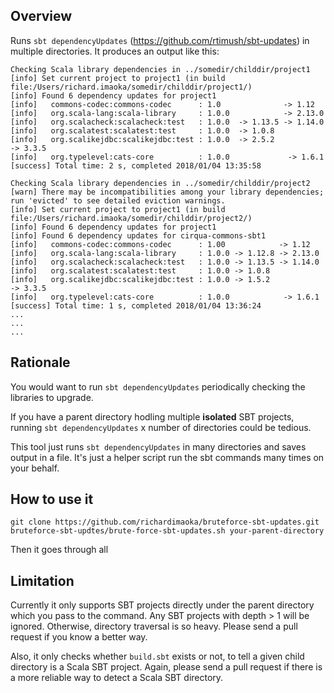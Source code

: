 ## Overview

Runs `sbt dependencyUpdates` (https://github.com/rtimush/sbt-updates) in multiple directories.
It produces an output like this:

```
Checking Scala library dependencies in ../somedir/childdir/project1
[info] Set current project to project1 (in build file:/Users/richard.imaoka/somedir/childdir/project1/)
[info] Found 6 dependency updates for project1
[info]   commons-codec:commons-codec      : 1.0              -> 1.12           
[info]   org.scala-lang:scala-library     : 1.0.0            -> 2.13.0         
[info]   org.scalacheck:scalacheck:test   : 1.0.0  -> 1.13.5 -> 1.14.0         
[info]   org.scalatest:scalatest:test     : 1.0.0  -> 1.0.8                    
[info]   org.scalikejdbc:scalikejdbc:test : 1.0.0  -> 2.5.2            -> 3.3.5
[info]   org.typelevel:cats-core          : 1.0.0             -> 1.6.1          
[success] Total time: 2 s, completed 2018/01/04 13:35:58

Checking Scala library dependencies in ../somedir/childdir/project2
[warn] There may be incompatibilities among your library dependencies; run 'evicted' to see detailed eviction warnings.
[info] Set current project to project1 (in build file:/Users/richard.imaoka/somedir/childdir/project2/)
[info] Found 6 dependency updates for project1
[info] Found 6 dependency updates for cirqua-commons-sbt1
[info]   commons-codec:commons-codec      : 1.00            -> 1.12           
[info]   org.scala-lang:scala-library     : 1.0.0 -> 1.12.8 -> 2.13.0         
[info]   org.scalacheck:scalacheck:test   : 1.0.0 -> 1.13.5 -> 1.14.0         
[info]   org.scalatest:scalatest:test     : 1.0.0 -> 1.0.8                    
[info]   org.scalikejdbc:scalikejdbc:test : 1.0.0 -> 1.5.2            -> 3.3.5
[info]   org.typelevel:cats-core          : 1.0.0            -> 1.6.1          
[success] Total time: 1 s, completed 2018/01/04 13:36:24
...
...
...
```

## Rationale 

You would want to run `sbt dependencyUpdates` periodically checking the libraries to upgrade.

If you have a parent directory hodling multiple **isolated** SBT projects,
running `sbt dependencyUpdates` x number of directories could be tedious.

This tool just runs `sbt dependencyUpdates` in many directories and saves output in a file.
It's just a helper script run the sbt commands many times on your behalf.

## How to use it

```
git clone https://github.com/richardimaoka/bruteforce-sbt-updates.git
bruteforce-sbt-updtes/brute-force-sbt-updates.sh your-parent-directory
```

Then it goes through all 


## Limitation

Currently it only supports SBT projects directly under the parent directory which you pass to the command.
Any SBT projects with depth > 1 will be ignored.
Otherwise, directory traversal is so heavy. Please send a pull request if you know a better way.

Also, it only checks whether `build.sbt` exists or not, to tell a given child directory is a Scala SBT project.
Again, please send a pull request if there is a more reliable way to detect a Scala SBT directory.



